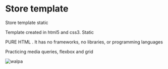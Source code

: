 # Store template



Store template static


Template created in html5 and css3.
Static

PURE HTML .
It has no frameworks, no libraries, or programming languages

Practicing media queries, flexbox and grid

![walpa](https://user-images.githubusercontent.com/45461667/142753242-29809660-9caf-4138-a872-3becac7ff08f.png)

